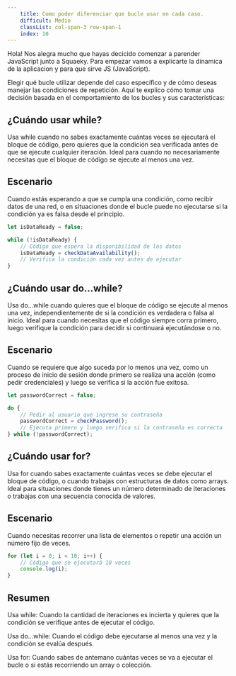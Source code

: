 ```yaml
---
    title: Como poder diferenciar que bucle usar en cada caso.
    difficult: Medio
    classList: col-span-3 row-span-1
    index: 10
---
```


Hola! Nos alegra mucho que hayas decicido comenzar a parender JavaScript junto a Squaeky. Para empezar vamos a explicarte la dinamica de la aplicacion y para que sirve JS (JavaScript).

Elegir qué bucle utilizar depende del caso específico y de cómo deseas manejar las condiciones de repetición. Aquí te explico cómo tomar una decisión basada en el comportamiento de los bucles y sus características:

## ¿Cuándo usar while?

Usa while cuando no sabes exactamente cuántas veces se ejecutará el bloque de código, pero quieres que la condición sea verificada antes de que se ejecute cualquier iteración.
Ideal para cuando no necesariamente necesitas que el bloque de código se ejecute al menos una vez.

## Escenario 

Cuando estás esperando a que se cumpla una condición, como recibir datos de una red, o en situaciones donde el bucle puede no ejecutarse si la condición ya es falsa desde el principio.


```js
let isDataReady = false;

while (!isDataReady) {
    // Código que espera la disponibilidad de los datos
    isDataReady = checkDataAvailability(); 
    // Verifica la condición cada vez antes de ejecutar
}

```

## ¿Cuándo usar do...while?

Usa do...while cuando quieres que el bloque de código se ejecute al menos una vez, independientemente de si la condición es verdadera o falsa al inicio.
Ideal para cuando necesitas que el código siempre corra primero, luego verifique la condición para decidir si continuará ejecutándose o no.

## Escenario

Cuando se requiere que algo suceda por lo menos una vez, como un proceso de inicio de sesión donde primero se realiza una acción (como pedir credenciales) y luego se verifica si la acción fue exitosa.

```js
let passwordCorrect = false;

do {
    // Pedir al usuario que ingrese su contraseña
    passwordCorrect = checkPassword(); 
    // Ejecuta primero y luego verifica si la contraseña es correcta
} while (!passwordCorrect);

```

## ¿Cuándo usar for?

Usa for cuando sabes exactamente cuántas veces se debe ejecutar el bloque de código, o cuando trabajas con estructuras de datos como arrays.
Ideal para situaciones donde tienes un número determinado de iteraciones o trabajas con una secuencia conocida de valores.

## Escenario 

Cuando necesitas recorrer una lista de elementos o repetir una acción un número fijo de veces.

```js
for (let i = 0; i < 10; i++) {
    // Código que se ejecutará 10 veces
    console.log(i);
}

```

## Resumen 

Usa while: Cuando la cantidad de iteraciones es incierta y quieres que la condición se verifique antes de ejecutar el código.

Usa do...while: Cuando el código debe ejecutarse al menos una vez y la condición se evalúa después.

Usa for: Cuando sabes de antemano cuántas veces se va a ejecutar el bucle o si estás recorriendo un array o colección.